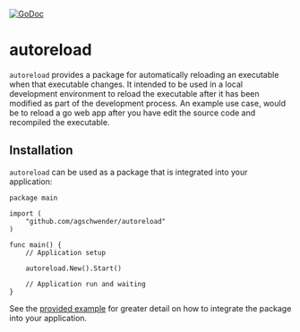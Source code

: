 [![GoDoc](http://godoc.org/github.com/agschwender/autoreload?status.svg)](http://godoc.org/github.com/agschwender/autoreload)

# autoreload

`autoreload` provides a package for automatically reloading an executable when that executable changes. It intended to be used in a local development environment to reload the executable after it has been modified as part of the development process. An example use case, would be to reload a go web app after you have edit the source code and recompiled the executable.

## Installation

`autoreload` can be used as a package that is integrated into your application:

```
package main

import (
    "github.com/agschwender/autoreload"
)

func main() {
    // Application setup
    
    autoreload.New().Start()

    // Application run and waiting
}
```

See the [provided example](https://github.com/agschwender/autoreload/blob/main/example/main.go) for greater detail on how to integrate the package into your application.
